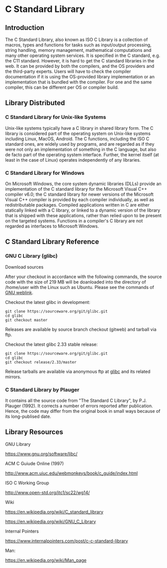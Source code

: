 # C Standard Library 

## Introduction

The C Standard Library, also known as ISO C Library is a collection of macros, types and functions for tasks such as input/output processing, string handling, memory management, mathematical computations and many other operating system services. It is specified in the C standard, e.g. the C11 standard. However, it is hard to get the C standard libraries in the web. It can be provided by both the compilers, and the OS providers and the third-party experts. Users will have to check the compiler documentation if it is using the OS-provided library implementation or an implementation that is bundled with the compiler. For one and the same compiler, this can be different per OS or compiler build. 

## Library Distributed 

### C Standard Library for Unix-like Systems 

Unix-like systems typically have a C library in shared library form. The C library is considered part of the operating system on Unix-like systems including Linux, MacOS, Android. The C functions, including the ISO C standard ones, are widely used by programs, and are regarded as if they were not only an implementation of something in the C language, but also de facto part of the operating system interface. Further, the kernel itself (at least in the case of Linux) operates independently of any libraries.

### C Standard Library for Windows 

On Microsoft Windows, the core system dynamic libraries (DLLs) provide an implementation of the C standard library for the Microsoft Visual C++ compiler v6.0; the C standard library for newer versions of the Microsoft Visual C++ compiler is provided by each compiler individually, as well as redistributable packages. Compiled applications written in C are either statically linked with a C library, or linked to a dynamic version of the library that is shipped with these applications, rather than relied upon to be present on the targeted systems. Functions in a compiler's C library are not regarded as interfaces to Microsoft Windows.


## C Standard Library Reference 

### GNU C Library (glibc)
Download sources

After your checkout in accordance with the following commands, the source code with the size of 219 MB will be doanloaded into the directory of /home/user with the Linux such as Ubuntu. Please see the commands of [GNU weblink](https://www.gnu.org/software/libc/sources.html).

Checkout the latest glibc in development:

    git clone https://sourceware.org/git/glibc.git
    cd glibc
    git checkout master

Releases are available by source branch checkout (gitweb) and tarball via ftp.

Checkout the latest glibc 2.33 stable release:

    git clone https://sourceware.org/git/glibc.git
    cd glibc
    git checkout release/2.33/master

Release tarballs are available via anonymous ftp at [glibc](http://ftp.gnu.org/gnu/glibc/) and its related mirrors.


### C Standard Library by Plauger 

It contains all the source code from "The Standard C Library", by P.J. Plauger (1992). It corrects a number of errors reported after publication. Hence, the code may differ from the original book in small ways because of its long-publised date. 


## Library Resources

GNU Library

https://www.gnu.org/software/libc/

ACM C Guiude Online (1997) 

http://www.acm.uiuc.edu/webmonkeys/book/c_guide/index.html

ISO C Working Group

http://www.open-std.org/jtc1/sc22/wg14/

Wiki

https://en.wikipedia.org/wiki/C_standard_library

https://en.wikipedia.org/wiki/GNU_C_Library


Internal Pointers 

https://www.internalpointers.com/post/c-c-standard-library

Man:

https://en.wikipedia.org/wiki/Man_page
